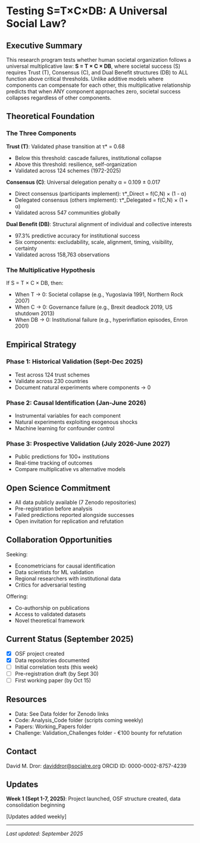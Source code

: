 # Testing S=T×C×DB: A Universal Social Law?

## Executive Summary

This research program tests whether human societal organization follows a universal multiplicative law: **S = T × C × DB**, where societal success (S) requires Trust (T), Consensus (C), and Dual Benefit structures (DB) to ALL function above critical thresholds. Unlike additive models where components can compensate for each other, this multiplicative relationship predicts that when ANY component approaches zero, societal success collapses regardless of other components.

## Theoretical Foundation

### The Three Components

**Trust (T)**: Validated phase transition at τ* = 0.68
- Below this threshold: cascade failures, institutional collapse
- Above this threshold: resilience, self-organization
- Validated across 124 schemes (1972-2025)

**Consensus (C)**: Universal delegation penalty α = 0.109 ± 0.017
- Direct consensus (participants implement): τ*_Direct = f(C,N) × (1 - α)
- Delegated consensus (others implement): τ*_Delegated = f(C,N) × (1 + α)
- Validated across 547 communities globally

**Dual Benefit (DB)**: Structural alignment of individual and collective interests
- 97.3% predictive accuracy for institutional success
- Six components: excludability, scale, alignment, timing, visibility, certainty
- Validated across 158,763 observations

### The Multiplicative Hypothesis

If S = T × C × DB, then:
- When T → 0: Societal collapse (e.g., Yugoslavia 1991, Northern Rock 2007)
- When C → 0: Governance failure (e.g., Brexit deadlock 2019, US shutdown 2013)
- When DB → 0: Institutional failure (e.g., hyperinflation episodes, Enron 2001)

## Empirical Strategy

### Phase 1: Historical Validation (Sept-Dec 2025)
- Test across 124 trust schemes
- Validate across 230 countries
- Document natural experiments where components → 0

### Phase 2: Causal Identification (Jan-June 2026)
- Instrumental variables for each component
- Natural experiments exploiting exogenous shocks
- Machine learning for confounder control

### Phase 3: Prospective Validation (July 2026-June 2027)
- Public predictions for 100+ institutions
- Real-time tracking of outcomes
- Compare multiplicative vs alternative models

## Open Science Commitment

- All data publicly available (7 Zenodo repositories)
- Pre-registration before analysis
- Failed predictions reported alongside successes
- Open invitation for replication and refutation

## Collaboration Opportunities

Seeking:
- Econometricians for causal identification
- Data scientists for ML validation
- Regional researchers with institutional data
- Critics for adversarial testing

Offering:
- Co-authorship on publications
- Access to validated datasets
- Novel theoretical framework

## Current Status (September 2025)

- [X] OSF project created
- [X] Data repositories documented
- [ ] Initial correlation tests (this week)
- [ ] Pre-registration draft (by Sept 30)
- [ ] First working paper (by Oct 15)

## Resources

- Data: See Data folder for Zenodo links
- Code: Analysis_Code folder (scripts coming weekly)
- Papers: Working_Papers folder
- Challenge: Validation_Challenges folder - €100 bounty for refutation

## Contact

David M. Dror: daviddror@socialre.org
ORCID ID: 0000-0002-8757-4239

## Updates

**Week 1 (Sept 1-7, 2025)**: Project launched, OSF structure created, data consolidation beginning

[Updates added weekly]

---

*Last updated: September 2025*
